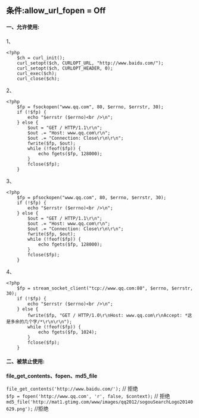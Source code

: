 ## 条件:allow_url_fopen = Off
#### 一、允许使用:
1、

	<?php
		$ch = curl_init();  
    	curl_setopt($ch, CURLOPT_URL, "http://www.baidu.com/");
    	curl_setopt($ch, CURLOPT_HEADER, 0);
    	curl_exec($ch);
    	curl_close($ch);


2、

	<?php
		$fp = fsockopen("www.qq.com", 80, $errno, $errstr, 30);
		if (!$fp) {
    		echo "$errstr ($errno)<br />\n";
		} else {
    		$out = "GET / HTTP/1.1\r\n";
    		$out .= "Host: www.qq.com\r\n";
    		$out .= "Connection: Close\r\n\r\n";
    		fwrite($fp, $out);
    		while (!feof($fp)) {
        		echo fgets($fp, 128000);
    		}
    		fclose($fp);
		}

3、

	<?php
		$fp = pfsockopen("www.qq.com", 80, $errno, $errstr, 30);
		if (!$fp) {
    		echo "$errstr ($errno)<br />\n";
		} else {
    		$out = "GET / HTTP/1.1\r\n";
    		$out .= "Host: www.qq.com\r\n";
    		$out .= "Connection: Close\r\n\r\n";
    		fwrite($fp, $out);
    		while (!feof($fp)) {
        		echo fgets($fp, 128000);
    		}
    		fclose($fp);
		}

4、

	<?php
		$fp = stream_socket_client("tcp://www.qq.com:80", $errno, $errstr, 30);
		if (!$fp) {
    		echo "$errstr ($errno)<br />\n";
		} else {
    		fwrite($fp, "GET / HTTP/1.0\r\nHost: www.qq.com\r\nAccept: *这是多余的几个字/*\r\n\r\n");
    		while (!feof($fp)) {
        		echo fgets($fp, 1024);
    		}
    		fclose($fp);
		}

#### 二、被禁止使用:
**file_get_contents、fopen、md5_file**

`file_get_contents('http://www.baidu.com/');`	// 拒绝  
`$fp = fopen('http://www.qq.com', 'r', false, $context);`	// 拒绝  
`md5_file('http://mat1.gtimg.com/www/images/qq2012/sogouSearchLogo20140629.png');`	//拒绝  


